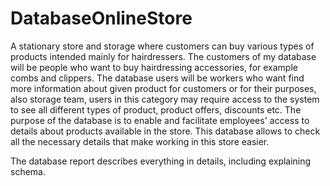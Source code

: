 # DatabaseOnlineStore
A stationary store and storage where customers can buy various types of products intended mainly 
for hairdressers. The customers of my database will be people who want to buy hairdressing 
accessories, for example combs and clippers. 
The database users will be workers who want find more information about given product for 
customers or for their purposes, also storage team, users in this category may require access to the 
system to see all different types of product, product offers, discounts etc. The purpose of the 
database is to enable and facilitate employees' access to details about products available in the 
store. This database allows to check all the necessary details that make working in this store easier.

The database report describes everything in details, including explaining schema.
